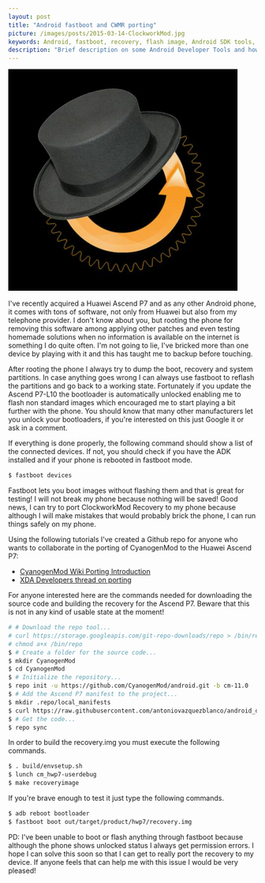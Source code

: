 ```yaml
---
layout: post
title: "Android fastboot and CWMR porting"
picture: /images/posts/2015-03-14-ClockworkMod.jpg
keywords: Android, fastboot, recovery, flash image, Android SDK tools, Android porting, CyanogenMod, ClockworkMod Recovery, CWMR
description: "Brief description on some Android Developer Tools and how to start a recovery port to a new device."
---
```


<img class="img img-rounded img-responsive center-block" title="ClockworkMod Recovery logo" alt="clockworkmodrecovery" src="/images/posts/2015-03-14-ClockworkMod.jpg" />

I've recently acquired a Huawei Ascend P7 and as any other Android phone, it comes with tons of software, not only from Huawei but also from my telephone provider. I don't know about you, but rooting the phone for 
removing this software among applying other patches and even testing homemade solutions when no information is available on the internet is something I do quite often. I'm not going to lie, I've bricked more than one 
device by playing with it and this has taught me to backup before touching.

<!--more-->

After rooting the phone I always try to dump the boot, recovery and system partitions. In case anything goes wrong I can always use fastboot to reflash the partitions and go back to a working state. Fortunately if you 
update the Ascend P7-L10 the bootloader is automatically unlocked enabling me to flash non standard images which encouraged me to start playing a bit further with the phone. You should know that many other 
manufacturers let you unlock your bootloaders, if you're interested on this just Google it or ask in a comment.

If everything is done properly, the following command should show a list of the connected devices. If not, you should check if you have the ADK installed and if your phone is rebooted in fastboot mode.

```bash
$ fastboot devices
```

Fastboot lets you boot images without flashing them and that is great for testing! I will not break my phone because nothing will be saved! Good news, I can try to port ClockworkMod Recovery to my phone because 
although I will make mistakes that would probably brick the phone, I can run things safely on my phone.

Using the following tutorials I've created a Github repo for anyone who wants to collaborate in the porting of CyanogenMod to the Huawei Ascend P7:

* [CyanogenMod Wiki Porting Introduction](http://wiki.cyanogenmod.org/w/Doc:_porting_intro)
* [XDA Developers thread on porting](http://forum.xda-developers.com/showpost.php?p=36162245&postcount=2)

For anyone interested here are the commands needed for downloading the source code and building the recovery for the Ascend P7. Beware that this is not in any kind of usable state at the moment!

```bash
# # Download the repo tool...
# curl https://storage.googleapis.com/git-repo-downloads/repo > /bin/repo
# chmod a+x /bin/repo
$ # Create a folder for the source code...
$ mkdir CyanogenMod
$ cd CyanogenMod
$ # Initialize the repository...
$ repo init -u https://github.com/CyanogenMod/android.git -b cm-11.0
$ # Add the Ascend P7 manifest to the project...
$ mkdir .repo/local_manifests
$ curl https://raw.githubusercontent.com/antoniovazquezblanco/android_device_huawei_hwp7/master/manifest_android_device_huawei_hwp7.xml > .repo/local_manifests/manifest_android_device_huawei_hwp7.xml
$ # Get the code...
$ repo sync
```

In order to build the recovery.img you must execute the following commands.

```bash
$ . build/envsetup.sh
$ lunch cm_hwp7-userdebug
$ make recoveryimage
```

If you're brave enough to test it just type the following commands.

```bash
$ adb reboot bootloader
$ fastboot boot out/target/product/hwp7/recovery.img
```

PD: I've been unable to boot or flash anything through fastboot because although the phone shows unlocked status I always get permission errors. I hope I can solve this soon so that I can get to really port the recovery to my device. If anyone feels that can help me with this issue I would be very pleased!
